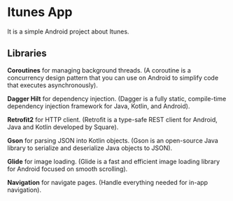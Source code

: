 # Itunes App
It is a simple Android project about Itunes.

## Libraries
**Coroutines** for managing background threads. (A coroutine is a concurrency design pattern that you can use on Android to simplify code that executes asynchronously).

**Dagger Hilt** for dependency injection. (Dagger is a fully static, compile-time dependency injection framework for Java, Kotlin, and Android).

**Retrofit2** for HTTP client. (Retrofit is a type-safe REST client for Android, Java and Kotlin developed by Square).

**Gson** for parsing JSON into Kotlin objects. (Gson is an open-source Java library to serialize and deserialize Java objects to JSON).

**Glide** for image loading. (Glide is a fast and efficient image loading library for Android focused on smooth scrolling).

**Navigation** for navigate pages. (Handle everything needed for in-app navigation).
